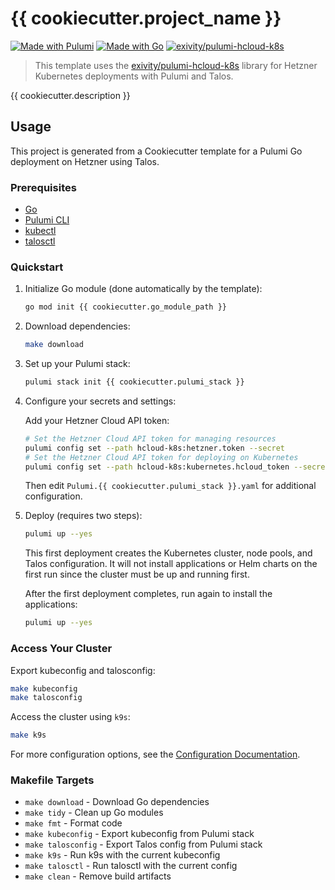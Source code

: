 # {{ cookiecutter.project_name }}

[![Made with Pulumi](https://img.shields.io/badge/Made%20with-Pulumi-5F43E9?logo=pulumi&logoColor=white)](https://www.pulumi.com/)
[![Made with Go](https://img.shields.io/badge/Made%20with-Go-00ADD8?logo=go&logoColor=white)](https://golang.org/)
[![exivity/pulumi-hcloud-k8s](https://img.shields.io/github/stars/exivity/pulumi-hcloud-k8s?style=social&label=exivity%2Fpulumi-hcloud-k8s)](https://github.com/exivity/pulumi-hcloud-k8s)

> This template uses the [exivity/pulumi-hcloud-k8s](https://github.com/exivity/pulumi-hcloud-k8s) library for Hetzner Kubernetes deployments with Pulumi and Talos.

{{ cookiecutter.description }}

## Usage

This project is generated from a Cookiecutter template for a Pulumi Go deployment on Hetzner using Talos.

### Prerequisites

- [Go](https://go.dev/doc/install)
- [Pulumi CLI](https://www.pulumi.com/docs/install/)
- [kubectl](https://kubernetes.io/docs/tasks/tools/)
- [talosctl](https://www.talos.dev/v1.10/talos-guides/install/talosctl/)

### Quickstart

1. Initialize Go module (done automatically by the template):

   ```sh
   go mod init {{ cookiecutter.go_module_path }}
   ```

2. Download dependencies:

   ```sh
   make download
   ```

3. Set up your Pulumi stack:

   ```sh
   pulumi stack init {{ cookiecutter.pulumi_stack }}
   ```

4. Configure your secrets and settings:

   Add your Hetzner Cloud API token:

   ```sh
   # Set the Hetzner Cloud API token for managing resources
   pulumi config set --path hcloud-k8s:hetzner.token --secret
   # Set the Hetzner Cloud API token for deploying on Kubernetes
   pulumi config set --path hcloud-k8s:kubernetes.hcloud_token --secret
   ```

   Then edit `Pulumi.{{ cookiecutter.pulumi_stack }}.yaml` for additional configuration.

5. Deploy (requires two steps):

   ```sh
   pulumi up --yes
   ```

   This first deployment creates the Kubernetes cluster, node pools, and Talos configuration. It will not install applications or Helm charts on the first run since the cluster must be up and running first.

   After the first deployment completes, run again to install the applications:

   ```sh
   pulumi up --yes
   ```

### Access Your Cluster

Export kubeconfig and talosconfig:

```sh
make kubeconfig
make talosconfig
```

Access the cluster using `k9s`:

```sh
make k9s
```

For more configuration options, see the [Configuration Documentation](https://github.com/exivity/pulumi-hcloud-k8s/blob/main/docs/configuration.md).

### Makefile Targets

- `make download` - Download Go dependencies
- `make tidy` - Clean up Go modules
- `make fmt` - Format code
- `make kubeconfig` - Export kubeconfig from Pulumi stack
- `make talosconfig` - Export Talos config from Pulumi stack
- `make k9s` - Run k9s with the current kubeconfig
- `make talosctl` - Run talosctl with the current config
- `make clean` - Remove build artifacts
